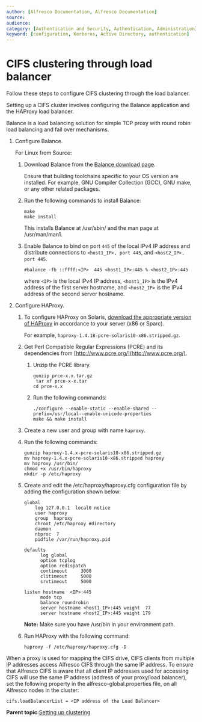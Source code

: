 ```yaml
---
author: [Alfresco Documentation, Alfresco Documentation]
source: 
audience: 
category: [Authentication and Security, Authentication, Administration]
keyword: [configuration, Kerberos, Active Directory, authentication]
---
```


# CIFS clustering through load balancer

Follow these steps to configure CIFS clustering through the load balancer.

Setting up a CIFS cluster involves configuring the Balance application and the HAProxy load balancer.

Balance is a load balancing solution for simple TCP proxy with round robin load balancing and fail over mechanisms.

1.  Configure Balance.

    For Linux from Source:

    1.  Download Balance from the [Balance download page](http://www.inlab.de/balance.html).

        Ensure that building toolchains specific to your OS version are installed. For example, GNU Compiler Collection \(GCC\), GNU make, or any other related packages.

    2.  Run the following commands to install Balance:

        ```
        make
        make install
        ```

        This installs Balance at /usr/sbin/ and the man page at /usr/man/man1.

    3.  Enable Balance to bind on port `445` of the local IPv4 IP address and distribute connections to `<host1_IP>, port 445`, and `<host2_IP>, port 445`.

        ```
        #balance -fb ::ffff:<IP>  445 <host1_IP>:445 % <host2_IP>:445
        ```

        where `<IP>` is the local IPv4 IP address, `<host1_IP>` is the IPv4 address of the first server hostname, and `<host2_IP>` is the IPv4 address of the second server hostname.

2.  Configure HAProxy.

    1.  To configure HAProxy on Solaris, [download the appropriate version of HAProxy](http://www.haproxy.org/download/) in accordance to your server \(x86 or Sparc\).

        For example, `haproxy-1.4.18-pcre-solaris10-x86.stripped.gz`.

    2.  Get Perl Compatible Regular Expressions \(PCRE\) and its dependencies from [http://www.pcre.org/](http://www.pcre.org/).

        1.  Unzip the PCRE library.

            ```
            gunzip prce-x.x.tar.gz
             tar xf prce-x-x.tar
            cd prce-x.x
            ```

        2.  Run the following commands:

            ```
            ./configure --enable-static --enable-shared --prefix=/usr/local--enable-unicode-properties
            make && make install
            ```

    3.  Create a new user and group with name `haproxy`.

    4.  Run the following commands:

        ```
        gunzip haproxy-1.4.x-pcre-solaris10-x86.stripped.gz
        mv haproxy-1.4.x-pcre-solaris10-x86.stripped haproxy
        mv haproxy /usr/bin/
        chmod +x /usr/bin/haproxy
        mkdir -p /etc/haproxy
        ```

    5.  Create and edit the /etc/haproxy/haproxy.cfg configuration file by adding the configuration shown below:

        ```
        global
            log 127.0.0.1  local0 notice
            user haproxy
            group  haproxy
            chroot /etc/haproxy #directory
            daemon
            nbproc  7
            pidfile /var/run/haproxy.pid
        
        defaults
              log global
              option tcplog
              option redispatch
              contimeout     3000
              clitimeout     5000
              srvtimeout     5000
        
        listen hostname  <IP>:445
              mode tcp
              balance roundrobin
              server hostname <host1_IP>:445 weight  77
              server hostname <host2_IP>:445 weight 179
        ```

        **Note:** Make sure you have /usr/bin in your environment path.

    6.  Run HAProxy with the following command:

        ```
        haproxy -f /etc/haproxy/haproxy.cfg -D
        ```


When a proxy is used for mapping the CIFS drive, CIFS clients from multiple IP addresses access Alfresco CIFS through the same IP address. To ensure that Alfresco CIFS is aware that all client IP addresses used for accessing CIFS will use the same IP address \(address of your proxy/load balancer\), set the following property in the alfresco-global.properties file, on all Alfresco nodes in the cluster:

```
cifs.loadBalancerList = <IP address of the Load Balancer>
```

**Parent topic:**[Setting up clustering](../concepts/ha-intro.md)

